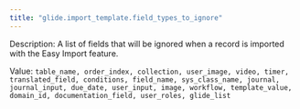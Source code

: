 ```yaml
---
title: "glide.import_template.field_types_to_ignore"
---
```


Description: A list of fields that will be ignored when a record is imported with the Easy Import feature.

Value: `table_name, order_index, collection, user_image, video, timer, translated_field, conditions, field_name, sys_class_name, journal, journal_input, due_date, user_input, image, workflow, template_value, domain_id, documentation_field, user_roles, glide_list`